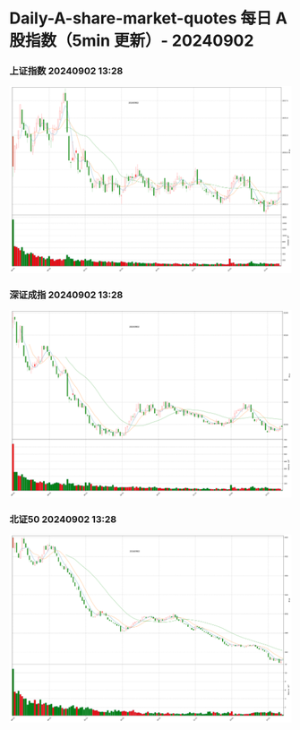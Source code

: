 
# Daily-A-share-market-quotes 每日 A 股指数（5min 更新）- 20240902

### 上证指数 20240902 13:28
![](./fig/2024/9/20240902-sh000001.png)

### 深证成指 20240902 13:28
![](./fig/2024/9/20240902-sz399001.png)

### 北证50 20240902 13:28
![](./fig/2024/9/20240902-bj899050.png)
